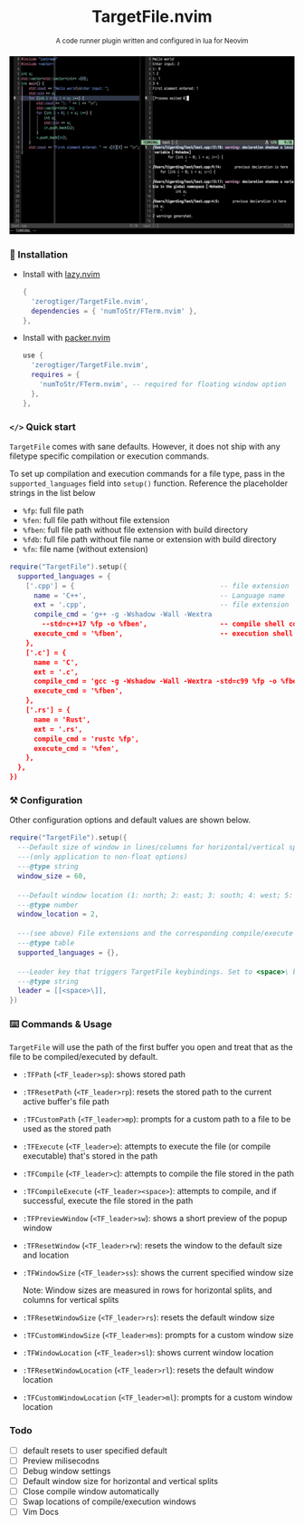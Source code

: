 <h1 align='center'>TargetFile.nvim</h1>
<p align="center"><sup>A code runner plugin written and configured in lua for Neovim</sup></p>

![Demo](readme_assets/demo.png)

### 🚀 Installation

- Install with [lazy.nvim](https://github.com/folke/lazy.nvim)

    ```lua
    {
      'zerogtiger/TargetFile.nvim',
      dependencies = { 'numToStr/FTerm.nvim' },
    },
    ```


- Install with [packer.nvim](https://github.com/wbthomason/packer.nvim)
    ```lua
    use {
      'zerogtiger/TargetFile.nvim',
      requires = {
        'numToStr/FTerm.nvim', -- required for floating window option
      },
    },
    ```

### `</>` Quick start

`TargetFile` comes with sane defaults. However, it does not ship with any filetype specific compilation or execution commands.

To set up compilation and execution commands for a file type, pass in the `supported_languages` field into `setup()` function. Reference the placeholder strings in the list below
- `%fp`: full file path
- `%fen`: full file path without file extension
- `%fben`: full file path without file extension with build directory
- `%fdb`: full file path without file name or extension with build directory
- `%fn`: file name (without extension)

```lua
require("TargetFile").setup({
  supported_languages = {
    ['.cpp'] = {                                    -- file extension
      name = 'C++',                                 -- Language name
      ext = '.cpp',                                 -- file extension
      compile_cmd = 'g++ -g -Wshadow -Wall -Wextra
        --std=c++17 %fp -o %fben',                  -- compile shell command
      execute_cmd = '%fben',                        -- execution shell command
    },
    ['.c'] = {
      name = 'C',
      ext = '.c',
      compile_cmd = 'gcc -g -Wshadow -Wall -Wextra -std=c99 %fp -o %fben',
      execute_cmd = '%fben',
    },
    ['.rs'] = {
      name = 'Rust',
      ext = '.rs',
      compile_cmd = 'rustc %fp',
      execute_cmd = '%fen',
    },
  },
})
```

### ⚒️ Configuration

Other configuration options and default values are shown below.
```lua
require("TargetFile").setup({
  ---Default size of window in lines/columns for horizontal/vertical splits
  ---(only application to non-float options)
  ---@type string
  window_size = 60,         

  ---Default window location (1: north; 2: east; 3: south; 4: west; 5: float)
  ---@type number
  window_location = 2,

  ---(see above) File extensions and the corresponding compile/execute commands
  ---@type table
  supported_languages = {},

  ---Leader key that triggers TargetFile keybindings. Set to <space>\ by default
  ---@type string
  leader = [[<space>\]],
})
```

### ⌨️ Commands & Usage
`TargetFile` will use the path of the first buffer you open and treat that as the file to be compiled/executed by default. 

- `:TFPath` (`<TF_leader>sp`): shows stored path

- `:TFResetPath` (`<TF_leader>rp`): resets the stored path to the current active buffer's file path

- `:TFCustomPath` (`<TF_leader>mp`): prompts for a custom path to a file to be used as the stored path

- `:TFExecute` (`<TF_leader>e`): attempts to execute the file (or compile executable) that's stored in the path

- `:TFCompile` (`<TF_leader>c`): attempts to compile the file stored in the path

- `:TFCompileExecute` (`<TF_leader><space>`): attempts to compile, and if successful, execute the file stored in the path

- `:TFPreviewWindow` (`<TF_leader>sw`): shows a short preview of the popup window

- `:TFResetWindow` (`<TF_leader>rw`): resets the window to the default size and location

- `:TFWindowSize` (`<TF_leader>ss`): shows the current specified window size

    Note: Window sizes are measured in rows for horizontal splits, and columns for vertical splits

- `:TFResetWindowSize` (`<TF_leader>rs`): resets the default window size

- `:TFCustomWindowSize` (`<TF_leader>ms`): prompts for a custom window size

- `:TFWindowLocation` (`<TF_leader>sl`): shows current window location

- `:TFResetWindowLocation` (`<TF_leader>rl`): resets the default window location

- `:TFCustomWindowLocation` (`<TF_leader>ml`): prompts for a custom window location

### Todo
- [ ] default resets to user specified default
- [ ] Preview milisecodns
- [ ] Debug window settings
- [ ] Default window size for horizontal and vertical splits
- [ ] Close compile window automatically
- [ ] Swap locations of compile/execution windows
- [ ] Vim Docs
